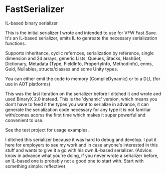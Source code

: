 # FastSerializer
IL-based binary serializer

This is the initial serializer I wrote and intended to use for VFW Fast.Save. It's an IL-based serializer, emits IL to genreate the necessary serialization functions. 

Supports inheritance, cyclic refernces, serialization by reference, single dimension and 2d arrays, generic Lists, Queues, Stacks, HashSet, Dictionary, Metadata (Type, FieldInfo, PropertyInfo, MethodInfo), enms, Guid, Nullables, structs/classes and some Unity types. 

You can either emit the code to memory (CompileDynamic) or to a DLL (for use in AOT platforms)

This was the last iteration on the serializer before I ditched it and wrote and used BinaryX 2.0 instead. This is the 'dynamic' version, which means you don't have to feed it the types you want to serialize in advance, it can generate the serialization code necessary for any type it is not familiar with/comes acorss the first time which makes it super powerful and convenient to use.

See the test project for usage examples.

I ditched this serializer because it was hard to debug and develop. I put it here for employers to see my work and in case anyone's interested in this stuff and wants to give it a go with his own IL-based serializer. (Advice: know in advance what you're doing, if you never wrote a serializer before, an IL-based one is probably not a good one to start with. Start with something simple: reflective)
